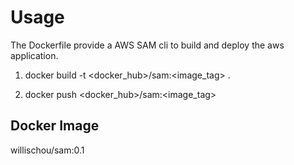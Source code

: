 # Usage

The Dockerfile provide a AWS SAM cli to build and deploy the aws application.

1. docker build -t <docker_hub>/sam:<image_tag> .

2. docker push <docker_hub>/sam:<image_tag>

## Docker Image

willischou/sam:0.1
